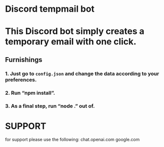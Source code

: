 # Discord tempmail bot

# This Discord bot simply creates a temporary email with one click.

## Furnishings

### 1. Just go to `config.json` and change the data according to your preferences.
### 2. Run “npm install”.
### 3. As a final step, run “node .” out of.

# SUPPORT
for support please use the following:
chat.openai.com
google.com
